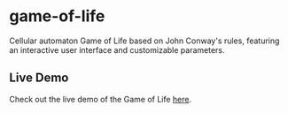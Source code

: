 # game-of-life
Cellular automaton Game of Life based on John Conway's rules, featuring an interactive user interface and customizable parameters.

## Live Demo
Check out the live demo of the Game of Life [here](https://spavelhjk.github.io/game-of-life).
